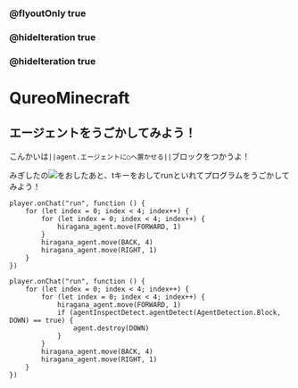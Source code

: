 ### @flyoutOnly true
### @hideIteration true
### @hideIteration true
# QureoMinecraft

## エージェントをうごかしてみよう！

こんかいは``||agent.エージェントに○へ置かせる||``ブロックをつかうよ！

みぎしたの![](https://raw.githubusercontent.com/camp-minecraft/TechkidsCampTutorial/master/images/playbutton.png)をおしたあと、tキーをおしてrunといれてプログラムをうごかしてみよう！
```template
player.onChat("run", function () {
    for (let index = 0; index < 4; index++) {
        for (let index = 0; index < 4; index++) {
            hiragana_agent.move(FORWARD, 1)
        }
        hiragana_agent.move(BACK, 4)
        hiragana_agent.move(RIGHT, 1)
    }
})
```
```ghost
player.onChat("run", function () {
    for (let index = 0; index < 4; index++) {
        for (let index = 0; index < 4; index++) {
            hiragana_agent.move(FORWARD, 1)
            if (agentInspectDetect.agentDetect(AgentDetection.Block, DOWN) == true) {
                agent.destroy(DOWN)
            }
        }
        hiragana_agent.move(BACK, 4)
        hiragana_agent.move(RIGHT, 1)
    }
})
```